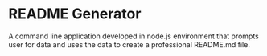 # README Generator
A command line application developed in node.js environment that prompts user for data and uses the data to create a professional README.md file.
